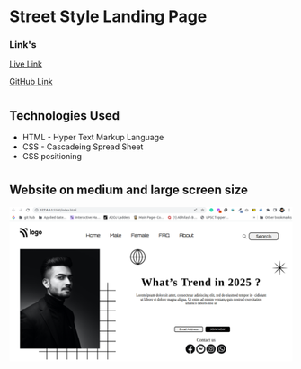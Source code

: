 # Street Style Landing Page

### Link's
[Live Link](https://saas-landing-page-ui.netlify.app/)

[GitHub Link](https://github.com/Shekhawat-J/project-13-SAAS-Landing-Page)

#

## Technologies Used
- HTML - Hyper Text Markup Language
- CSS - Cascadeing Spread Sheet
- CSS positioning

#

## Website on medium and large screen size
![image](./project_1.png)

#

